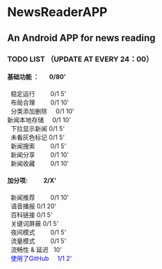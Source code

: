 # NewsReaderAPP
## An Android APP for news reading

### TODO LIST （UPDATE AT EVERY 24：00）
#### 基础功能 ：        0/80'
       稳定运行          0/1 5'<br />
       布局合理          0/1 10'<br />
       分类添加删除      0/1 10'<br />
       新闻本地存储      0/1 10'<br />
       下拉显示新闻      0/1 5'<br />
       未看灰色标记      0/1 5'<br />
       新闻搜索          0/1 5'<br />
       新闻分享          0/1 10'<br /> 
       新闻收藏          0/1 10'<br /> 

#### 加分项:           2/X'
       新闻推荐         0/1 10'<br />
       语音播报         0/1 20'<br />
       百科链接         0/1 5'<br />
       关键词屏蔽       0/1 5'<br />
       夜间模式         0/1 5'<br />
       流量模式         0/1 5'<br />
       流畅性 & 延迟    10'<br />
       <font color=blue>使用了GitHub     1/1 2'</font><br />
